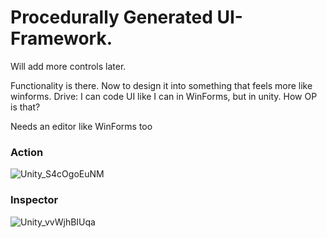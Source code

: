 # Procedurally Generated UI-Framework.

Will add more controls later.

Functionality is there. Now to design it into something that feels more like winforms.
Drive: I can code UI like I can in WinForms, but in unity. How OP is that?

Needs an editor like WinForms too

### Action
![Unity_S4cOgoEuNM](https://github.com/maross3/UnityUsefulScripts/assets/20687907/eba0b33f-0ce6-49f1-be47-984865827992)

### Inspector
![Unity_vvWjhBIUqa](https://github.com/maross3/UnityUsefulScripts/assets/20687907/ee10e10c-1729-410e-99a5-4c822f2710aa)
